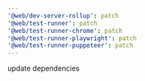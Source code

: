 ```yaml
---
'@web/dev-server-rollup': patch
'@web/test-runner': patch
'@web/test-runner-chrome': patch
'@web/test-runner-playwright': patch
'@web/test-runner-puppeteer': patch
---
```


update dependencies
